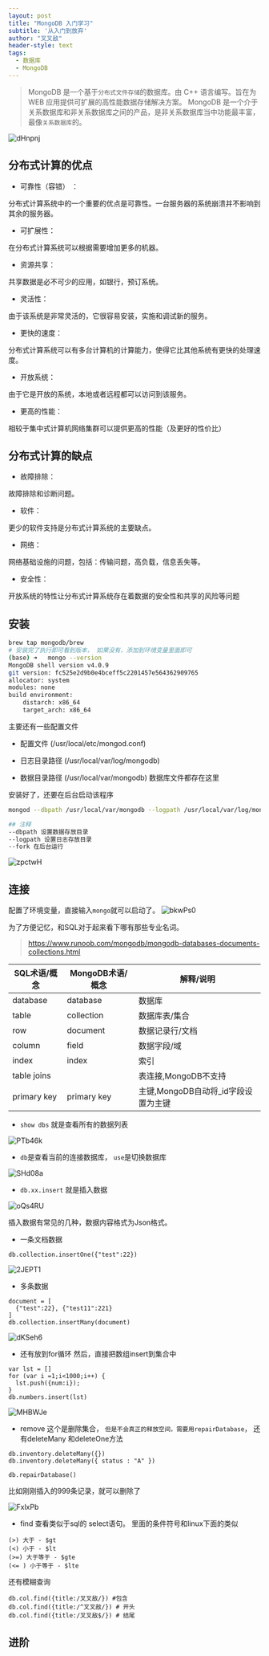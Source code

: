 ```yaml
---
layout: post
title: "MongoDB 入门学习"
subtitle: '从入门到放弃'
author: "叉叉敌"
header-style: text
tags:
  - 数据库
  - MongoDB
---
```


>MongoDB 是一个基于`分布式文件存储`的数据库。由 C++ 语言编写。旨在为 WEB 应用提供可扩展的高性能数据存储解决方案。
MongoDB 是一个介于关系数据库和非关系数据库之间的产品，是非关系数据库当中功能最丰富，最像`关系数据库`的。

![dHnpnj](https://gitee.com/chasays/mdPic/raw/master/uPic/dHnpnj.png)

## 分布式计算的优点


- 可靠性（容错） ：

分布式计算系统中的一个重要的优点是可靠性。一台服务器的系统崩溃并不影响到其余的服务器。

- 可扩展性：

在分布式计算系统可以根据需要增加更多的机器。

- 资源共享：

共享数据是必不可少的应用，如银行，预订系统。

- 灵活性：

由于该系统是非常灵活的，它很容易安装，实施和调试新的服务。

- 更快的速度：

分布式计算系统可以有多台计算机的计算能力，使得它比其他系统有更快的处理速度。

- 开放系统：

由于它是开放的系统，本地或者远程都可以访问到该服务。

- 更高的性能：

相较于集中式计算机网络集群可以提供更高的性能（及更好的性价比）

## 分布式计算的缺点
- 故障排除：

故障排除和诊断问题。

- 软件：

更少的软件支持是分布式计算系统的主要缺点。

- 网络：

网络基础设施的问题，包括：传输问题，高负载，信息丢失等。

- 安全性：

开放系统的特性让分布式计算系统存在着数据的安全性和共享的风险等问题


## 安装

```sh
brew tap mongodb/brew
# 安装完了执行即可看到版本， 如果没有，添加到环境变量里面即可
(base) ➜   mongo --version
MongoDB shell version v4.0.9
git version: fc525e2d9b0e4bceff5c2201457e564362909765
allocator: system
modules: none
build environment:
    distarch: x86_64
    target_arch: x86_64

```

主要还有一些配置文件
- 配置文件 (/usr/local/etc/mongod.conf)

- 日志目录路径 (/usr/local/var/log/mongodb)

- 数据目录路径 (/usr/local/var/mongodb) 数据库文件都存在这里

安装好了，还要在后台启动该程序
```sh
mongod --dbpath /usr/local/var/mongodb --logpath /usr/local/var/log/mongodb/mongo.log --fork

## 注释
--dbpath 设置数据存放目录
--logpath 设置日志存放目录
--fork 在后台运行

```
![zpctwH](https://gitee.com/chasays/mdPic/raw/master/uPic/zpctwH.png)


## 连接



配置了环境变量，直接输入`mongo`就可以启动了。
![bkwPs0](https://gitee.com/chasays/mdPic/raw/master/uPic/bkwPs0.png)

为了方便记忆，和SQL对于起来看下哪有那些专业名词。
>https://www.runoob.com/mongodb/mongodb-databases-documents-collections.html

SQL术语/概念	|MongoDB术语/概念|	解释/说明
---|----|---
database|	database	|数据库
table	|collection|	数据库表/集合
row	|document	|数据记录行/文档
column	|field	|数据字段/域
index	|index	|索引
table joins|	 	|表连接,MongoDB不支持
primary key	|primary key	|主键,MongoDB自动将_id字段设置为主键



- `show dbs` 就是查看所有的数据列表

![PTb46k](https://gitee.com/chasays/mdPic/raw/master/uPic/PTb46k.png)


- `db`是查看当前的连接数据库， `use`是切换数据库

![SHd08a](https://gitee.com/chasays/mdPic/raw/master/uPic/SHd08a.png)

- `db.xx.insert` 就是插入数据

![oQs4RU](https://gitee.com/chasays/mdPic/raw/master/uPic/oQs4RU.png)

插入数据有常见的几种，数据内容格式为Json格式。
- 一条文档数据

```
db.collection.insertOne({"test":22})
```
![2JEPT1](https://gitee.com/chasays/mdPic/raw/master/uPic/2JEPT1.png)

- 多条数据

```
document = [
  {"test":22}, {"test11":221}
]
db.collection.insertMany(document)
```

![dKSeh6](https://gitee.com/chasays/mdPic/raw/master/uPic/dKSeh6.png)

- 还有放到for循环 然后，直接把数组insert到集合中

```
var lst = []
for (var i =1;i<1000;i++) {
  lst.push({num:i});
}
db.numbers.insert(lst)
```

![MHBWJe](https://gitee.com/chasays/mdPic/raw/master/uPic/MHBWJe.png)


- remove 这个是删除集合， `但是不会真正的释放空间，需要用repairDatabase`， 还有deleteMany 和deleteOne方法

```
db.inventory.deleteMany({})
db.inventory.deleteMany({ status : "A" })

db.repairDatabase()

```

比如刚刚插入的999条记录，就可以删除了

![FxlxPb](https://gitee.com/chasays/mdPic/raw/master/uPic/FxlxPb.png)


- find 查看类似于sql的 select语句。
里面的条件符号和linux下面的类似
```
(>) 大于 - $gt
(<) 小于 - $lt
(>=) 大于等于 - $gte
(<= ) 小于等于 - $lte
```

还有模糊查询

```
db.col.find({title:/叉叉敌/}) #包含
db.col.find({title:/^叉叉敌/}) # 开头
db.col.find({title:/叉叉敌$/}) # 结尾

```


## 进阶
 